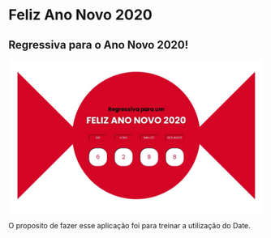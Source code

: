 # Feliz Ano Novo 2020

## Regressiva para o Ano Novo 2020!


![Regressiva para o Ano Novo 2020](./images/img-01.jpg)


O proposito de fazer esse aplicação foi para treinar a utilização do Date.

